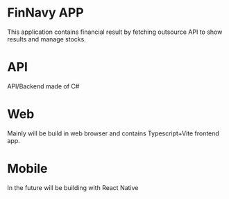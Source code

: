 # FinNavy APP

This application contains financial result by fetching outsource API to show results and manage stocks.

# API

API/Backend made of C#

# Web

Mainly will be build in web browser and contains Typescript+Vite frontend app.

# Mobile

In the future will be building with React Native 
